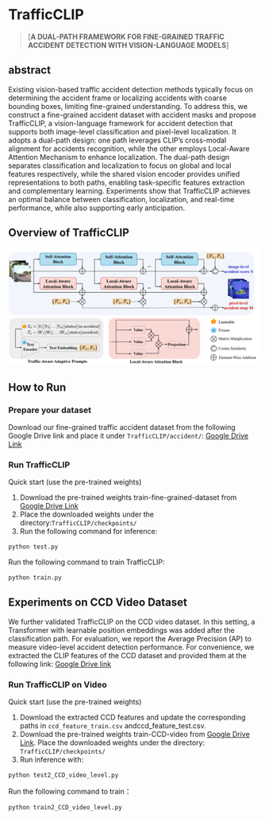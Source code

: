 # TrafficCLIP 
> [**A DUAL-PATH FRAMEWORK FOR FINE-GRAINED TRAFFIC ACCIDENT DETECTION WITH VISION-LANGUAGE MODELS**]

## abstract 
Existing vision-based traffic accident detection methods typically focus on determining the accident frame or localizing accidents with coarse bounding boxes, limiting fine-grained understanding.
To address this, we construct a fine-grained accident dataset with accident masks and propose TrafficCLIP, a vision-language framework for accident detection that supports both image-level classification and pixel-level localization. It adopts a dual-path design:  one path leverages CLIP’s cross-modal alignment for accidents recognition, while the other employs Local-Aware Attention Mechanism to enhance localization. The dual-path design separates classification and localization to focus on global and local features respectively, while the shared vision encoder provides unified representations to both paths, enabling task-specific features extraction and complementary learning. Experiments show that TrafficCLIP achieves an optimal balance between classification, localization, and real-time performance, while also supporting early anticipation.

## Overview of TrafficCLIP
![overview](https://github.com/Sophia35/TrafficCLIP/blob/main/TrafficCLIP.png)

## How to Run
### Prepare your dataset
Download our fine-grained traffic accident dataset from the following Google Drive link and place it under `TrafficCLIP/accident/`:
[Google Drive Link](https://drive.google.com/file/d/1snuQ5fn0FA9rEKhvWrBzKqdnwkxYj_7e/view?usp=sharing)
### Run TrafficCLIP
Quick start (use the pre-trained weights)
1. Download the pre-trained weights train-fine-grained-dataset from [Google Drive Link](https://drive.google.com/file/d/1vZMjZAR9vssg9Ev7e7mQS6BrbVwfwUks/view?usp=sharing)
2. Place the downloaded weights under the directory:`TrafficCLIP/checkpoints/`
3. Run the following command for inference:
```bash
python test.py
```
Run the following command to train TrafficCLIP:
```bash
python train.py
```

## Experiments on CCD Video Dataset
We further validated TrafficCLIP on the CCD video dataset. In this setting, a Transformer with learnable position embeddings was added after the classification path. For evaluation, we report the Average Precision (AP) to measure video-level accident detection performance.
For convenience, we extracted the CLIP features of the CCD dataset and provided them at the following link: [Google Drive link](https://drive.google.com/file/d/1cW6r2ItTpf0pjLc8bpcVvIVlVa-YIL_W/view?usp=sharing)
### Run TrafficCLIP on Video
Quick start (use the pre-trained weights)
1. Download the extracted CCD features and update the corresponding paths in `ccd_feature_train.csv` andccd_feature_test.csv.
2. Download the pre-trained weights train-CCD-video from [Google Drive Link](https://drive.google.com/file/d/1vZMjZAR9vssg9Ev7e7mQS6BrbVwfwUks/view?usp=sharing). Place the downloaded weights under the directory: `TrafficCLIP/checkpoints/`
4. Run inference with:
```bash
python test2_CCD_video_level.py
```
Run the following command to train：
```bash
python train2_CCD_video_level.py
```
